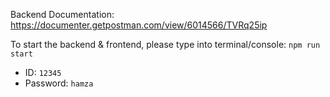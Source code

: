 Backend Documentation: https://documenter.getpostman.com/view/6014566/TVRq25ip

To start the backend & frontend, please type into terminal/console: `npm run start`

- ID: `12345`
- Password: `hamza`
